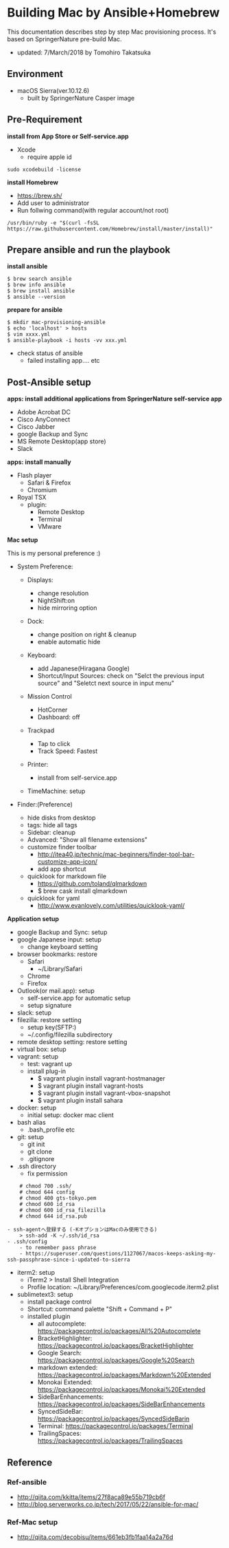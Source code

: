 
# Building Mac by Ansible+Homebrew
This documentation describes step by step Mac provisioning process. It's based on SpringerNature pre-build Mac. 
 
- updated: 7/March/2018 by Tomohiro Takatsuka

## Environment

- macOS Sierra(ver.10.12.6)
	- built by SpringerNature Casper image

## Pre-Requirement

**install from App Store or Self-service.app**

- Xcode
	- require apple id

```
sudo xcodebuild -license
```

**install Homebrew**

- https://brew.sh/
- Add user to administrator
- Run follwing command(with regular account/not root)

``
/usr/bin/ruby -e "$(curl -fsSL https://raw.githubusercontent.com/Homebrew/install/master/install)"
``

## Prepare ansible and run the playbook
**install ansible**

```
$ brew search ansible
$ brew info ansible
$ brew install ansible
$ ansible --version
```

**prepare for ansible**

```
$ mkdir mac-provisioning-ansible
$ echo 'localhost' > hosts
$ vim xxxx.yml
$ ansible-playbook -i hosts -vv xxx.yml
```
- check status of ansible
	- failed installing app.... etc


## Post-Ansible setup

**apps: install additional applications from SpringerNature self-service app**

- Adobe Acrobat DC
- Cisco AnyConnect
- Cisco Jabber
- google Backup and Sync
- MS Remote Desktop(app store)
- Slack

**apps: install manually**

- Flash player
	- Safari & Firefox
	- Chromium
- Royal TSX
	- plugin:
		- Remote Desktop
		- Terminal
		- VMware

**Mac setup**

This is my personal preference :)

- System Preference:
	- Displays:
		- change resolution
		- NightShift:on
		- hide mirroring option
	- Dock:
		- change position on right & cleanup
		- enable automatic hide
	- Keyboard:
		- add Japanese(Hiragana Google)
		- Shortcut/Input Sources: check on "Selct the previous input source" and "Seletct next source in input menu"

	- Mission Control
		- HotCorner
		- Dashboard: off
	- Trackpad
		- Tap to click
		- Track Speed: Fastest
	- Printer:
		- install from self-service.app
	- TimeMachine: setup

- Finder:(Preference)
	- hide disks from desktop
	- tags: hide all tags
	- Sidebar: cleanup
	- Advanced: "Show all filename extensions"
	- customize finder toolbar
		- http://itea40.jp/technic/mac-beginners/finder-tool-bar-customize-app-icon/
		- add app shortcut
	- quicklook for markdown file
		- https://github.com/toland/qlmarkdown
		- $ brew cask install qlmarkdown
	- quicklook for yaml
		- http://www.evanlovely.com/utilities/quicklook-yaml/

**Application setup**

- google Backup and Sync: setup
- google Japanese input: setup
	- change keyboard setting
- browser bookmarks: restore
	- Safari
		- ~/Library/Safari
	- Chrome
	- Firefox
- Outlook(or mail.app): setup
	- self-service.app for automatic setup
	- setup signature
- slack: setup
- filezilla: restore setting
	- setup key(SFTP:)
	- ~/.config/filezilla subdirectory
- remote desktop setting: restore setting
- virtual box: setup
- vagrant: setup
	- test: vagrant up
	- install plug-in
		- $ vagrant plugin install vagrant-hostmanager
		- $ vagrant plugin install vagrant-hosts
		- $ vagrant plugin install vagrant-vbox-snapshot
		- $ vagrant plugin install sahara
- docker: setup
	- initial setup: docker mac client
- bash alias
	- .bash_profile etc
- git: setup
	- git init
	- git clone
	- .gitignore
- .ssh directory
	- fix permission

```
    # chmod 700 .ssh/
    # chmod 644 config
    # chmod 400 gts-tokyo.pem
    # chmod 600 id_rsa
    # chmod 600 id_rsa_filezilla
    # chmod 644 id_rsa.pub
```
    - ssh-agentへ登録する (-KオプションはMacのみ使用できる)
		> ssh-add -K ~/.ssh/id_rsa
	- .ssh/config
		- to remember pass phrase
		- https://superuser.com/questions/1127067/macos-keeps-asking-my-ssh-passphrase-since-i-updated-to-sierra
- iterm2: setup
	- iTerm2 > Install Shell Integration
	- Profile location: ~/Library/Preferences/com.googlecode.iterm2.plist
- sublimetext3: setup
	- install package control
	- Shortcut: command palette "Shift + Command + P"
	- installed plugin
		- all autocomplete: https://packagecontrol.io/packages/All%20Autocomplete
		- Bracket​Highlighter: https://packagecontrol.io/packages/BracketHighlighter
		- Google Search: https://packagecontrol.io/packages/Google%20Search
		- markdown extended: https://packagecontrol.io/packages/Markdown%20Extended
		- Monokai Extended: https://packagecontrol.io/packages/Monokai%20Extended
		- SideBarEnhancements: https://packagecontrol.io/packages/SideBarEnhancements
		- Synced​Side​Bar: https://packagecontrol.io/packages/SyncedSideBarin
		- Terminal: https://packagecontrol.io/packages/Terminal
		- Trailing​Spaces: https://packagecontrol.io/packages/TrailingSpaces

## Reference

### Ref-ansible

- http://qiita.com/kkitta/items/27f8aca89e55b719cb6f
- http://blog.serverworks.co.jp/tech/2017/05/22/ansible-for-mac/

### Ref-Mac setup

- http://qiita.com/decobisu/items/661eb3fb1faa14a2a76d
